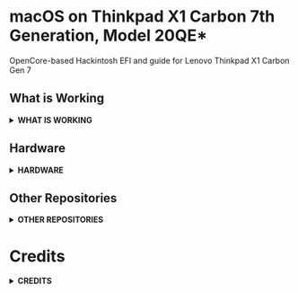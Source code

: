 # macOS on Thinkpad X1 Carbon 7th Generation, Model 20QE*

OpenCore-based Hackintosh EFI and guide for Lenovo Thinkpad X1 Carbon Gen 7

## What is Working
<details>
<summary><strong> WHAT IS WORKING </strong></summary>

In short, x1c7-hackintosh is very stable and is currently my daily driver. I fully recommend this project to anyone looking for a MacBook alternative.

### Install
| working | Device / Step                             | Comment            |
|:-------:|:------------------------------------------|:-------------------|
| ☑️ | **Basic Setup**                                 |                    |
| ✅ | Booting macOS installer                        |                    |
| ✅ | Installed to HD                                |                    |

### Post-Install

| working | Device / Step                             | Comment            |
|:-------:|:------------------------------------------|:-------------------|
| ✅ | Graphics                                       | Requires `WhateverGreen.kext` |
| ✅ | Touchpad                                       | Requires ``VoodooI2C`` (?) |
| ✅ | Trackpoint                                     | Requires ``VoodooPS2`` (?) |
| ✅ | Keyboard                                       | Requires ``VoodooPS2`` (?) |
| ✅ | Keyboard-Multimedia Fn keys                    | Requires `YogaSMC.kext` + **TODO: Add ACPI here** and [YogaSMC-App](https://github.com/zhen-zen/YogaSMC) |
| ✅ | WiFi                                           | Native WiFi with `AirportItlwm.kext` - no companion app required |
| ❌ | Bluetooth                                      | `IntelBluetoothFirmware` might depend on `AirportItlwm`, that requires Apple's secure boot  |
| ❌ | WWAN                                           | DISABLED at BIOS |
| ✅ | Ethernet                                       | `IntelMausi.kext` for bundled USB-C adapter |
| ✅ | Hibernation                                    |           |
| ✅ | HDMI output                                    | Requires **WEG?** |
| ✅ | USB A / USB C                                  |           |
| ✅ | Thunderbolt 3                                  |           |
| ❌ | Webcam                                         | _checked on 2021-02-19_ |
| ✅ | Audio                                          | ✅ _Internal Speaker_ and _Headphones_ / _Line in_ <br> ⚠️ _Internal Microphone_ not working <br> Realtek ALC285, layout 11, 21, 31 (all seem to work equal) **TODO supported layouts have changed** ➡️ ``boot-args: alcid=21`` |
| ❓ | iCloud (App Store, iMessage, FaceTime, etc)    |           |
| ❓ | HiDPI, Handoff, Sidecar                        |           |
| ❌ | Fingerprint Reader                             |           |
| ❓ | Power Management Optimizations                 |           |

> ✅ Fully functional; ❓ Untested (might work); ❌ Non-functional

</details>


## Hardware
<details>
<summary><strong> HARDWARE </strong></summary>

**Again: This are my hardware specs of `20QES01L00`:**
Refer to [ThinkPad_X1_Carbon_7th_Gen_Spec.PDF](https://github.com/suhrmann/x1c7-hackintosh/blob/master/docs/references/ThinkPad_X1_Carbon_7th_Gen_Spec.PDF) for possible stock ThinkPad X1 7th Gen configurations. <br>
Source: [Lenovo Product Specification Reference (PSREF) [psref.lenovo.com]](https://psref.lenovo.com/Product/ThinkPad/ThinkPad_X1_Carbon_7th_Gen)

| Processor Number                                                                                                                   | Code Name    | # of Cores | # of Threads | Base Frequency | Max Turbo Frequency | Cache | Memory Types | Graphics      |
| :--------------------------------------------------------------------------------------------------------------------------------- | :----------- | :--------- | :----------- | :------------- | :------------------ | :---- | :----------- | :------------ |
| [i7-8565U](https://ark.intel.com/content/www/us/en/ark/products/149091/intel-core-i7-8565u-processor-8m-cache-up-to-4-60-ghz.html) | Whiskey Lake <br>(based on Coffee Lake) | 4          | 8            | 1.8 GHz        | 4.6 GHz             | 8 MB  | LPDDR3-2133  | Intel UHD 620 |

|                  |                 |
| :--------------- | :-------------- |
| **Ports**        | 2x USB 3.1 Gen 1 (Right USB Always On) |
|                  | 2x USB 3.1 Type-C Gen 2 / Thunderbolt 3 (Power Delivery and DisplayPort) [Max 5120x2880 @60Hz] |
|                  | HDMI 1.4b (Max 4096x2160 @24Hz) |                 |
| **Ethernet**     | via ThinkPad Ethernet Extension Adapter Gen 2: I219-LM Ethernet (vPro) |
| **WLAN + BT**    | Intel Wireless-AC 9560, Wi-Fi 2x2 802.11ac + Bluetooth 5.0 |
| **WWAN(optional)** | - |
| **Display**      | 14.0" (355mm) HDR HD (1920 x 1080) |
| **Camera**       | IR and HD720p camera with ThinkShutte |
| **Audio**        | Realtek ALC3286 codec <br> Linux: ``Realtek ALC285``, layout 11, 21, 31 ; [@acidanthera/AppleALC > Supported codecs [Github]](https://github.com/acidanthera/AppleALC/wiki/Supported-codecs) |
| **Fingerprint reader** | ✔️ |
| **NFC (optional)** | ✔️ |

**Further Specs:**
 - TrackPoint: PS/2
 - TrackPad: PS/2
 - **Thunderbolt:**  Intel JHL6540 (Alpine Ridge 4C) Thunderbolt 3 Bridge (?)

 **NOTE:** The WWAN M.2 slot does **NOT** support SSDs. "If you do manage to fit something in there, you'll be presented with this whitelist error when you try and power the laptop on" [source and photos by @acoutts [Github]](https://github.com/acoutts/x1c7-hackintosh#edit-jan-2-2020)
</details>


## Other Repositories
<details>
<summary><strong> OTHER REPOSITORIES </strong></summary>
<br>

- x1c7-hackintosh repositories:
    - [suhrmann/x1c7-hackintosh](https://github.com/suhrmann/x1c7-hackintosh) [fork of tylernguyen/x1c6-hackintosh]
- x1c6-hackintosh repositories:
    - [tylernguyen/x1c6-hackintosh](https://github.com/tylernguyen/x1c6-hackintosh) 
    - [benbender/x1c6-hackintosh](https://github.com/benbender/x1c6-hackintosh)
    - [zhtengw/EFI-for-X1C6-hackintosh](https://github.com/zhtengw/EFI-for-X1C6-hackintosh)
- t480-hackintosh repositories:
    - [EETagent/T480-OpenCore-Hackintosh](https://github.com/EETagent/T480-OpenCore-Hackintosh)
      Create a pull request if you like to be added, final decision at my discreation.
</details> 



# Credits
<details>
<summary><strong> CREDITS </strong></summary>
    
**[Acidanthera](https://github.com/acidanthera)** <br> 
For bringing us [OpenCore](https://github.com/acidanthera/OpenCorePkg) and maintaining all the essential kexts, 
like [VirtualSMC](https://github.com/acidanthera/VirtualSMC), [Lilu](https://github.com/acidanthera/Lilu), [WhateverGreen](https://github.com/acidanthera/WhateverGreen), and many many more! 

**Tyler Nguyen [@tylernguyen](https://github.com/tylernguyen)** <br>
 - for his groundwork on [macOS on Thinkpad X1 Carbon 6th Generation, Model 20KH*](
https://github.com/tylernguyen/x1c6-hackintosh)
 - and [lots of documentation](https://github.com/tylernguyen/x1c6-hackintosh/tree/master/docs) about Lenovo and ThinkPads

**[Dortania](https://dortania.github.io/)** <br> 
for his awesome OpenCore guides - here to mention [Dortania's OpenCore Install Guide](https://dortania.github.io/OpenCore-Install-Guide/) 
and [OpenCore Post-Install](https://dortania.github.io/OpenCore-Post-Install/)
</details>


